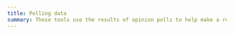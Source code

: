 ```yaml
---
title: Polling data
summary: These tools use the results of opinion polls to help make a recommendation.
---
```

